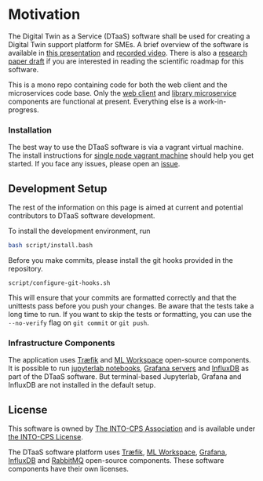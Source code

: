 # Motivation

The Digital Twin as a Service (DTaaS) software shall be used for creating a Digital Twin support platform for SMEs. A brief overview of the software is available in [this presentation](docs/DTaaS-overview.pdf) and [recorded video](https://www.dropbox.com/s/mgxxf5chp9b130x/DTaaS%20presentation%20and%20brainstorming-20230317.mp4?dl=1). There is also a [research paper draft](docs/DTaaS-Paper-Draft.pdf) if you are interested in reading the scientific roadmap for this software.

This is a mono repo containing code for both the web client and the microservices code base. Only the [web client](client) and [library microservice](servers/lib) components are functional at present. Everything else is a work-in-progress.

### Installation

The best way to use the DTaaS software is via a vagrant virtual machine. The install instructions for [single node vagrant machine](deploy/vagrant/single-machine/README.md) should help you get started. If you face any issues, please open an [issue](https://github.com/INTO-CPS-Association/DTaaS/issues/new/choose).

## Development Setup

The rest of the information on this page is aimed at current and potential contributors to DTaaS software development.

To install the development environment, run

```bash
bash script/install.bash
```

Before you make commits, please install the git hooks provided in the repository.

```shell
script/configure-git-hooks.sh
```

This will ensure that your commits are formatted correctly and that the unittests pass before you push your changes. Be aware that the tests take a long time to run. If you want to skip the tests or formatting, you can use the `--no-verify` flag on `git commit` or `git push`.

### Infrastructure Components

The application uses [Træfik](https://github.com/traefik/traefik) and [ML Workspace](https://github.com/ml-tooling/ml-workspace) open-source components. It is possible to run [jupyterlab notebooks](script/jupyter.sh), [Grafana servers](script/grafana.sh) and [InfluxDB](script/influx.sh) as part of the DTaaS software. But terminal-based Jupyterlab, Grafana and InfluxDB are not installed in the default setup.

## License

This software is owned by [The INTO-CPS Association](https://into-cps.org/) and is available under [the INTO-CPS License](./LICENSE.md).

The DTaaS software platform uses [Træfik](https://github.com/traefik/traefik), [ML Workspace](https://github.com/ml-tooling/ml-workspace), [Grafana](https://github.com/influxdata/influxdb), [InfluxDB](https://github.com/influxdata/influxdb) and [RabbitMQ](https://github.com/rabbitmq/rabbitmq-server) open-source components. These software components have their own licenses.